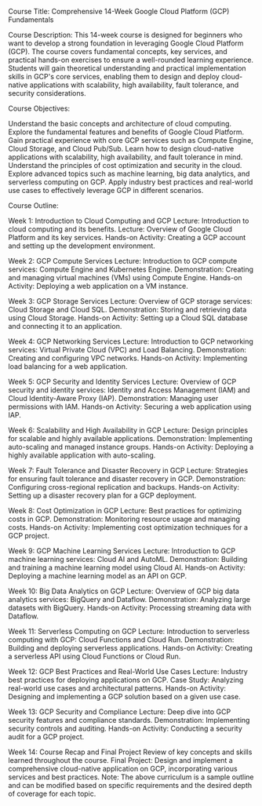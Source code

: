 Course Title: Comprehensive 14-Week Google Cloud Platform (GCP) Fundamentals

Course Description:
This 14-week course is designed for beginners who want to develop a strong foundation in leveraging Google Cloud Platform (GCP). The course covers fundamental concepts, key services, and practical hands-on exercises to ensure a well-rounded learning experience. Students will gain theoretical understanding and practical implementation skills in GCP's core services, enabling them to design and deploy cloud-native applications with scalability, high availability, fault tolerance, and security considerations.

Course Objectives:

Understand the basic concepts and architecture of cloud computing.
Explore the fundamental features and benefits of Google Cloud Platform.
Gain practical experience with core GCP services such as Compute Engine, Cloud Storage, and Cloud Pub/Sub.
Learn how to design cloud-native applications with scalability, high availability, and fault tolerance in mind.
Understand the principles of cost optimization and security in the cloud.
Explore advanced topics such as machine learning, big data analytics, and serverless computing on GCP.
Apply industry best practices and real-world use cases to effectively leverage GCP in different scenarios.

Course Outline:

Week 1: Introduction to Cloud Computing and GCP
Lecture: Introduction to cloud computing and its benefits.
Lecture: Overview of Google Cloud Platform and its key services.
Hands-on Activity: Creating a GCP account and setting up the development environment.

Week 2: GCP Compute Services
Lecture: Introduction to GCP compute services: Compute Engine and Kubernetes Engine.
Demonstration: Creating and managing virtual machines (VMs) using Compute Engine.
Hands-on Activity: Deploying a web application on a VM instance.

Week 3: GCP Storage Services
Lecture: Overview of GCP storage services: Cloud Storage and Cloud SQL.
Demonstration: Storing and retrieving data using Cloud Storage.
Hands-on Activity: Setting up a Cloud SQL database and connecting it to an application.

Week 4: GCP Networking Services
Lecture: Introduction to GCP networking services: Virtual Private Cloud (VPC) and Load Balancing.
Demonstration: Creating and configuring VPC networks.
Hands-on Activity: Implementing load balancing for a web application.

Week 5: GCP Security and Identity Services
Lecture: Overview of GCP security and identity services: Identity and Access Management (IAM) and Cloud Identity-Aware Proxy (IAP).
Demonstration: Managing user permissions with IAM.
Hands-on Activity: Securing a web application using IAP.

Week 6: Scalability and High Availability in GCP
Lecture: Design principles for scalable and highly available applications.
Demonstration: Implementing auto-scaling and managed instance groups.
Hands-on Activity: Deploying a highly available application with auto-scaling.

Week 7: Fault Tolerance and Disaster Recovery in GCP
Lecture: Strategies for ensuring fault tolerance and disaster recovery in GCP.
Demonstration: Configuring cross-regional replication and backups.
Hands-on Activity: Setting up a disaster recovery plan for a GCP deployment.

Week 8: Cost Optimization in GCP
Lecture: Best practices for optimizing costs in GCP.
Demonstration: Monitoring resource usage and managing costs.
Hands-on Activity: Implementing cost optimization techniques for a GCP project.

Week 9: GCP Machine Learning Services
Lecture: Introduction to GCP machine learning services: Cloud AI and AutoML.
Demonstration: Building and training a machine learning model using Cloud AI.
Hands-on Activity: Deploying a machine learning model as an API on GCP.

Week 10: Big Data Analytics on GCP
Lecture: Overview of GCP big data analytics services: BigQuery and Dataflow.
Demonstration: Analyzing large datasets with BigQuery.
Hands-on Activity: Processing streaming data with Dataflow.

Week 11: Serverless Computing on GCP
Lecture: Introduction to serverless computing with GCP: Cloud Functions and Cloud Run.
Demonstration: Building and deploying serverless applications.
Hands-on Activity: Creating a serverless API using Cloud Functions or Cloud Run.

Week 12: GCP Best Practices and Real-World Use Cases
Lecture: Industry best practices for deploying applications on GCP.
Case Study: Analyzing real-world use cases and architectural patterns.
Hands-on Activity: Designing and implementing a GCP solution based on a given use case.

Week 13: GCP Security and Compliance
Lecture: Deep dive into GCP security features and compliance standards.
Demonstration: Implementing security controls and auditing.
Hands-on Activity: Conducting a security audit for a GCP project.

Week 14: Course Recap and Final Project
Review of key concepts and skills learned throughout the course.
Final Project: Design and implement a comprehensive cloud-native application on GCP, incorporating various services and best practices.
Note: The above curriculum is a sample outline and can be modified based on specific requirements and the desired depth of coverage for each topic.